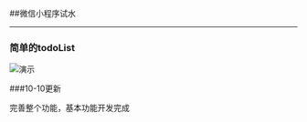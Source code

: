 ##微信小程序试水

---
### 简单的todoList

![演示](http://p1.bqimg.com/4851/12d2f7814477bf6f.gif)

###10-10更新

完善整个功能，基本功能开发完成
